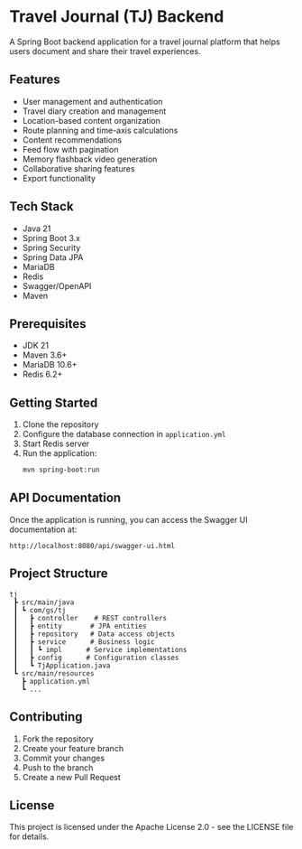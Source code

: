 # Travel Journal (TJ) Backend

A Spring Boot backend application for a travel journal platform that helps users document and share their travel experiences.

## Features

- User management and authentication
- Travel diary creation and management
- Location-based content organization
- Route planning and time-axis calculations
- Content recommendations
- Feed flow with pagination
- Memory flashback video generation
- Collaborative sharing features
- Export functionality

## Tech Stack

- Java 21
- Spring Boot 3.x
- Spring Security
- Spring Data JPA
- MariaDB
- Redis
- Swagger/OpenAPI
- Maven

## Prerequisites

- JDK 21
- Maven 3.6+
- MariaDB 10.6+
- Redis 6.2+

## Getting Started

1. Clone the repository
2. Configure the database connection in `application.yml`
3. Start Redis server
4. Run the application:
   ```bash
   mvn spring-boot:run
   ```

## API Documentation

Once the application is running, you can access the Swagger UI documentation at:
```
http://localhost:8080/api/swagger-ui.html
```

## Project Structure

```
tj
 ┣ src/main/java
 ┃ ┗ com/gs/tj
 ┃   ┣ controller    # REST controllers
 ┃   ┣ entity       # JPA entities
 ┃   ┣ repository   # Data access objects
 ┃   ┣ service      # Business logic
 ┃   ┃ ┗ impl      # Service implementations
 ┃   ┣ config      # Configuration classes
 ┃   ┗ TjApplication.java
 ┗ src/main/resources
   ┣ application.yml
   ┗ ...
```

## Contributing

1. Fork the repository
2. Create your feature branch
3. Commit your changes
4. Push to the branch
5. Create a new Pull Request

## License

This project is licensed under the Apache License 2.0 - see the LICENSE file for details. 